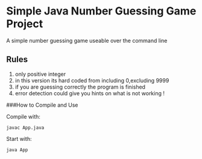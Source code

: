 # Simple Java Number Guessing Game Project

 A simple number guessing game useable over the command line 

## Rules

1. only positive integer
2. in this version its hard coded from including 0,excluding 9999
3. if you are guessing correctly the program is finished
4. error detection could give you hints on what is not working !


###How to Compile and Use

Compile with:
 
 `javac App.java`
 

Start with:
 
 `java App`
